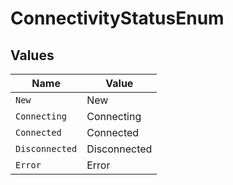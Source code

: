 # ConnectivityStatusEnum


## Values

| Name           | Value          |
| -------------- | -------------- |
| `New`          | New            |
| `Connecting`   | Connecting     |
| `Connected`    | Connected      |
| `Disconnected` | Disconnected   |
| `Error`        | Error          |